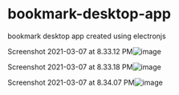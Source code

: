 # bookmark-desktop-app
bookmark desktop app created using electronjs

Screenshot 2021-03-07 at 8.33.12 PM![image](https://user-images.githubusercontent.com/11574135/110244427-a2487400-7f84-11eb-8a81-4ac407480507.png)

Screenshot 2021-03-07 at 8.33.18 PM![image](https://user-images.githubusercontent.com/11574135/110244438-ab394580-7f84-11eb-8bfb-e2eeb6de38e3.png)


Screenshot 2021-03-07 at 8.34.07 PM![image](https://user-images.githubusercontent.com/11574135/110244448-b55b4400-7f84-11eb-9890-da6ef85c0758.png)





